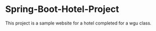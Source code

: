 # Spring-Boot-Hotel-Project
This project is a sample website for a hotel completed for a wgu class.
